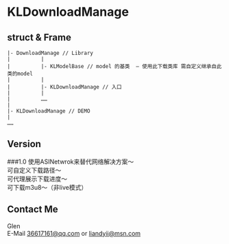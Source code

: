 KLDownloadManage
================

struct & Frame  
--------
	|- DownloadManage // Library
	|          |
	|          |- KLModelBase // model 的基类  — 使用此下载类库 需自定义继承自此类的model
	|          |
	|          |- KLDownloadManage // 入口
	|          |
	|          ……
	|
	|- KLDownloadManage // DEMO
	|
	……

Version
------------------
###1.0
使用ASINetwrok来替代网络解决方案～  
可自定义下载路径～  
可代理展示下载进度～  
可下载m3u8～（非live模式）  

Contact Me
-----------
Glen  
E-Mail 36617161@qq.com or liandyii@msn.com
